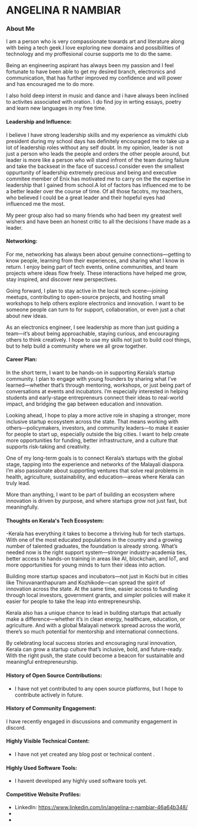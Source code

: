 # ANGELINA R NAMBIAR

### About Me

I am a person who is very compassionate towards art and literature along with being a tech geek.I love exploring new domains and possibilities of technology and my proffesional course supports me to do the same.

 Being an engineering aspirant has always been my passion and I feel fortunate to have been able to get my desired branch, electronics and communication, that has further improved my confidence and will power and has encouraged me to do more.

I also hold deep interst in music and dance and i have always been inclined to activites associated with oration. I do find joy in wrting essays, poetry and learn new languages in my free time.


#### Leadership and Influence:

I believe I have strong leadership skills and my experience as vimukthi club president during my school days has definitely encouraged me to take up a lot of leadership roles without any self doubt. In my opinion, leader is not just a person who leads the people and orders the other people around, but leader is more like a person who will stand infront of the team during failure and take the backseat in the face of success.I consider even the smallest oppurtunity of leadership extremely precious and being and executive commitee member of Enix has motivated me to carry on the the expertise in leadership that I gained from school.A lot of factors has influenced me to be a better leader over the course of time. Of all those facotrs, my teachers, who believed I could be a great leader and their hopeful eyes had influenced me the most.

My peer group also had so many friends who had been my greatest well wishers and have been an honest critic to all the decisions I have made as a leader.  

#### Networking:

For me, networking has always been about genuine connections—getting to know people, learning from their experiences, and sharing what I know in return. I enjoy being part of tech events, online communities, and team projects where ideas flow freely. These interactions have helped me grow, stay inspired, and discover new perspectives.

Going forward, I plan to stay active in the local tech scene—joining meetups, contributing to open-source projects, and hosting small workshops to help others explore electronics and innovation. I want to be someone people can turn to for support, collaboration, or even just a chat about new ideas.

As an electronics engineer, I see leadership as more than just guiding a team—it’s about being approachable, staying curious, and encouraging others to think creatively. I hope to use my skills not just to build cool things, but to help build a community where we all grow together.

#### Career Plan:
In the short term, I want to be hands-on in supporting Kerala’s startup community. I plan to engage with young founders by sharing what I’ve learned—whether that’s through mentoring, workshops, or just being part of conversations at events and incubators. I’m especially interested in helping students and early-stage entrepreneurs connect their ideas to real-world impact, and bridging the gap between education and innovation.

Looking ahead, I hope to play a more active role in shaping a stronger, more inclusive startup ecosystem across the state. That means working with others—policymakers, investors, and community leaders—to make it easier for people to start up, especially outside the big cities. I want to help create more opportunities for funding, better infrastructure, and a culture that supports risk-taking and creativity.

One of my long-term goals is to connect Kerala’s startups with the global stage, tapping into the experience and networks of the Malayali diaspora. I’m also passionate about supporting ventures that solve real problems in health, agriculture, sustainability, and education—areas where Kerala can truly lead.

More than anything, I want to be part of building an ecosystem where innovation is driven by purpose, and where startups grow not just fast, but meaningfully.

#### Thoughts on Kerala's Tech Ecosystem:

-Kerala has everything it takes to become a thriving hub for tech startups. With one of the most educated populations in the country and a growing number of talented graduates, the foundation is already strong. What’s needed now is the right support system—stronger industry-academia ties, better access to hands-on training in areas like AI, blockchain, and IoT, and more opportunities for young minds to turn their ideas into action.

Building more startup spaces and incubators—not just in Kochi but in cities like Thiruvananthapuram and Kozhikode—can spread the spirit of innovation across the state. At the same time, easier access to funding through local investors, government grants, and simpler policies will make it easier for people to take the leap into entrepreneurship.

Kerala also has a unique chance to lead in building startups that actually make a difference—whether it’s in clean energy, healthcare, education, or agriculture. And with a global Malayali network spread across the world, there’s so much potential for mentorship and international connections.

By celebrating local success stories and encouraging rural innovation, Kerala can grow a startup culture that’s inclusive, bold, and future-ready. With the right push, the state could become a beacon for sustainable and meaningful entrepreneurship.
#### History of Open Source Contributions:

- I have not yet contributed to any open source platforms, but I hope to contribute actively in future.

#### History of Community Engagement:
I have recently engaged in discussions and community engagement in discord.
#### Highly Visible Technical Content:

- I have not yet created any blog post or technical content .
#### Highly Used Software Tools:

- I havent developed any highly used software tools yet.

#### Competitive Website Profiles:

- LinkedIn: https://www.linkedin.com/in/angelina-r-nambiar-46a64b348/
-
- 
  

